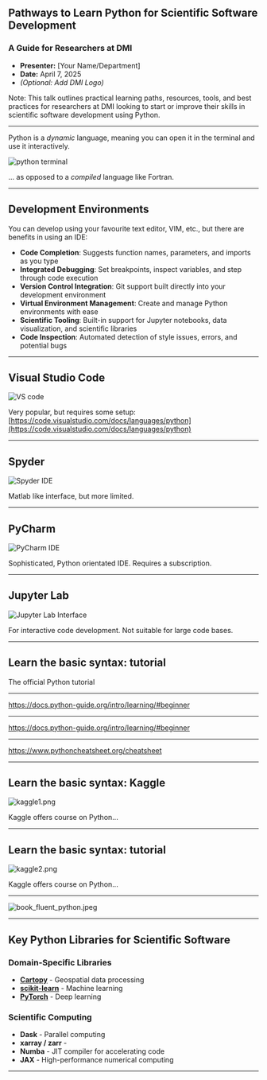 ## Pathways to Learn Python for Scientific Software Development

### A Guide for Researchers at DMI

* **Presenter:** [Your Name/Department]
* **Date:** April 7, 2025
* *(Optional: Add DMI Logo)*

Note: This talk outlines practical learning paths, resources, tools, and best practices for researchers at DMI looking to start or improve their skills in scientific software development using Python.

---

Python is a *dynamic* language, meaning you can open it in the terminal and use it interactively.

![python terminal](images/open_python_in_terminal.png)

... as opposed to a *compiled* language like Fortran.

---

## Development Environments

You can develop using your favourite text editor, VIM, etc., but there are benefits in using an IDE:

* **Code Completion**: Suggests function names, parameters, and imports as you type
* **Integrated Debugging**: Set breakpoints, inspect variables, and step through code execution
* **Version Control Integration**: Git support built directly into your development environment
* **Virtual Environment Management**: Create and manage Python environments with ease
* **Scientific Tooling**: Built-in support for Jupyter notebooks, data visualization, and scientific libraries
* **Code Inspection**: Automated detection of style issues, errors, and potential bugs

---

## Visual Studio Code

![VS code](images/vscode.png)

Very popular, but requires some setup: [https://code.visualstudio.com/docs/languages/python](https://code.visualstudio.com/docs/languages/python)

---

## Spyder

![Spyder IDE](images/ide_spyder.png)

Matlab like interface, but more limited.

---

## PyCharm

![PyCharm IDE](images/ide_pycharm.png)

Sophisticated, Python orientated IDE. Requires a subscription.

---

## Jupyter Lab

![Jupyter Lab Interface](images/ide_jupyterlab.png)

For interactive code development. Not suitable for large code bases.

---

## Learn the basic syntax: tutorial

 The official Python tutorial

---

https://docs.python-guide.org/intro/learning/#beginner


---

https://docs.python-guide.org/intro/learning/#beginner


---

https://www.pythoncheatsheet.org/cheatsheet

---

## Learn the basic syntax: Kaggle


![kaggle1.png](images/kaggle1.png)

Kaggle offers course on Python...

---

## Learn the basic syntax: tutorial

![kaggle2.png](images/kaggle2.png)

Kaggle offers course on Python...

---

![book_fluent_python.jpeg](images/book_fluent_python.jpeg)


---

## Key Python Libraries for Scientific Software
### Domain-Specific Libraries

* **[Cartopy](https://scitools.org.uk/cartopy/docs/latest/getting_started/index.html)** - Geospatial data processing
* **[scikit-learn](https://scikit-learn.org/stable/index.html)** - Machine learning
* **[PyTorch](https://pytorch.org/)** - Deep learning

### Scientific Computing
* **Dask** - Parallel computing
* **xarray / zarr**  - 
* **Numba** - JIT compiler for accelerating code
* **JAX** - High-performance numerical computing

---

